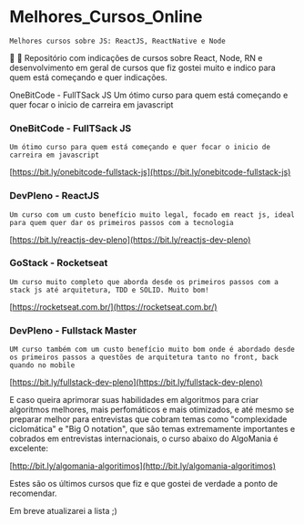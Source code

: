 # Melhores_Cursos_Online

`Melhores cursos sobre JS: ReactJS, ReactNative e Node`

:blue_book: 📘 Repositório com indicações de cursos sobre React, Node, RN e desenvolvimento em geral de cursos que fiz gostei muito e indico para quem está começando e quer indicações.

OneBitCode - FullTSack JS
Um ótimo curso para quem está começando e quer focar o inicio de carreira em javascript
### OneBitCode - FullTSack JS
`Um ótimo curso para quem está começando e quer focar o inicio de carreira em javascript`

[https://bit.ly/onebitcode-fullstack-js](https://bit.ly/onebitcode-fullstack-js)

### DevPleno - ReactJS
`Um curso com um custo benefício muito legal, focado em react js, ideal para quem quer dar os primeiros passos com a tecnologia`

[https://bit.ly/reactjs-dev-pleno](https://bit.ly/reactjs-dev-pleno)

### GoStack - Rocketseat
`Um curso muito completo que aborda desde os primeiros passos com a stack js até arquitetura, TDD e SOLID. Muito bom!`

[https://rocketseat.com.br/](https://rocketseat.com.br/)

### DevPleno - Fullstack Master
`UM curso também com um custo benefício muito bom onde é abordado desde os primeiros passos a questões de arquitetura tanto no front, back quando no mobile`

[https://bit.ly/fullstack-dev-pleno](https://bit.ly/fullstack-dev-pleno)


E caso queira aprimorar suas habilidades em algoritmos para criar algoritmos melhores, mais perfomáticos e mais otimizados, e até mesmo se preparar melhor para entrevistas que cobram temas como "complexidade ciclomática" e "Big O notation", que são temas extremamente importantes e cobrados em entrevistas internacionais, o curso abaixo do AlgoMania é excelente:

[http://bit.ly/algomania-algoritimos](http://bit.ly/algomania-algoritimos)

Estes são os últimos cursos que fiz e que gostei de verdade a ponto de recomendar.

Em breve atualizarei a lista ;)
